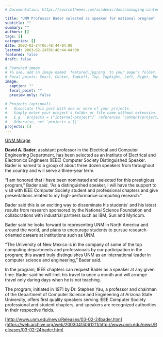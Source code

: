 ```yaml
---
# Documentation: https://sourcethemes.com/academic/docs/managing-content/

title: "UNM Professor Bader selected as speaker for national program"
subtitle: ""
summary: ""
authors: []
tags: []
categories: []
date: 2003-02-24T06:48:44-04:00
lastmod: 2003-02-24T06:48:44-04:00
featured: false
draft: false

# Featured image
# To use, add an image named `featured.jpg/png` to your page's folder.
# Focal points: Smart, Center, TopLeft, Top, TopRight, Left, Right, BottomLeft, Bottom, BottomRight.
image:
  caption: ""
  focal_point: ""
  preview_only: false

# Projects (optional).
#   Associate this post with one or more of your projects.
#   Simply enter your project's folder or file name without extension.
#   E.g. `projects = ["internal-project"]` references `content/project/deep-learning/index.md`.
#   Otherwise, set `projects = []`.
projects: []
---
```


[UNM Mirage](200308-UNM-Mirage.pdf)

**David A. Bader**, assistant professor in the Electrical and Computer Engineering Department, has been selected as an Institute of Electrical and Electronics Engineers (IEEE) Computer Society Distinguished Speaker. Bader is named to a group of about three dozen speakers from throughout the country and will serve a three-year term.

“I am honored that I have been nominated and selected for this prestigious program,” Bader said. “As a distinguished speaker, I will have the support to visit with IEEE Computer Society student and professional chapters and give presentations related to my high-performance computing research.”

Bader said this is an exciting way to disseminate his students’ and his latest results from research sponsored by the National Science Foundation and collaborations with industrial partners such as IBM, Sun and Myricom. 

Bader said he looks forward to representing UNM in North America and around the world, and plans to encourage students to pursue research-oriented careers at institutions such as UNM. 

“The University of New Mexico is in the company of some of the top computing departments and professionals by our participation in the program; this award truly distinguishes UNM as an international leader in computer science and engineering,” Bader said.

In the program, IEEE chapters can request Bader as a speaker at any given time. Bader said he will limit his travel to once a month and will arrange travel only during days when he is not teaching.

The program, initiated in 1971 by Dr. Stephen Yau, a professor and chairman of the Department of Computer Science and Engineering at Arizona State University, offers first quality speakers serving IEEE Computer Society professional and student chapters, and speakers are recognized authorities in their respective fields.

[http://www.unm.edu/news/Releases/03-02-24bader.htm](https://web.archive.org/web/20030415061211/http://www.unm.edu/news/Releases/03-02-24bader.htm)